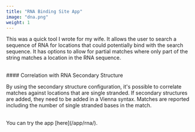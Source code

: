 ```yaml
---
title: "RNA Binding Site App"
image: "dna.png"
weight: 1
---
```


This was a quick tool I wrote for my wife. It allows the user to search a sequence of RNA for locations that could potentially bind with the search sequence. It has options to allow for partial matches where only part of the string matches a location in the RNA sequence.

<br>
#### Correlation with RNA Secondary Structure

By using the secondary structure configuration, it's possible to correlate matches against locations that are single stranded. If secondary structures are added, they need to be added in a Vienna syntax. Matches are reported including the number of single stranded bases in the match.

<br>
You can try the app [here](/app/rna/).